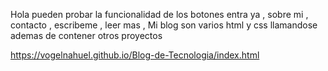 Hola pueden probar la funcionalidad de los botones    entra ya , sobre mi , contacto , escribeme , leer mas , Mi blog  son varios html y css llamandose ademas de contener otros proyectos

https://vogelnahuel.github.io/Blog-de-Tecnologia/index.html
